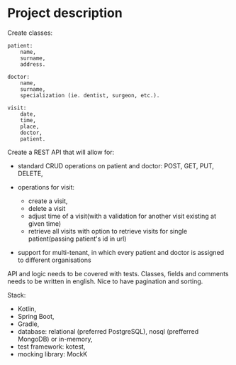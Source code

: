 # Project description

Create classes:
```
patient:
    name,
    surname,
    address.
```
```
doctor:
    name,
    surname,
    specialization (ie. dentist, surgeon, etc.).
```
```
visit:
    date,
    time,
    place,
    doctor,
    patient.
```

Create a REST API that will allow for:
- standard CRUD operations on patient and doctor: POST, GET, PUT, DELETE,
- operations for visit:
   - create a visit,
   - delete a visit
   - adjust time of a visit(with a validation for another visit existing at given time)
   - retrieve all visits with option to retrieve visits for single patient(passing patient's id in url)
  
- support for multi-tenant, in which every patient and doctor is assigned to different organisations

API and logic needs to be covered with tests. Classes, fields and comments needs to be written in english. Nice to have pagination and sorting.

Stack:
- Kotlin,
- Spring Boot,
- Gradle,
- database: relational (preferred PostgreSQL), nosql (prefferred MongoDB) or in-memory,
- test framework: kotest,
- mocking library: MockK
